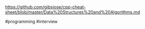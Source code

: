https://github.com/gibsjose/cpp-cheat-sheet/blob/master/Data%20Structures%20and%20Algorithms.md

#programming #interview 